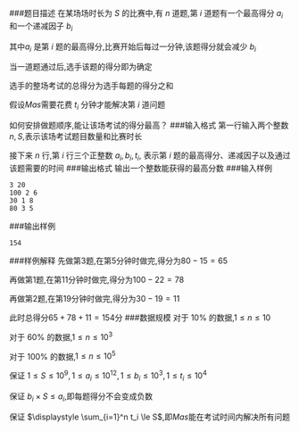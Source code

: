###题目描述
在某场场时长为 $S$ 的比赛中,有 $n$ 道题,第 $i$ 道题有一个最高得分 $a_i$ 和一个递减因子 $b_i$

其中$a_i$ 是第 $i$ 题的最高得分,比赛开始后每过一分钟,该题得分就会减少 $b_i$

当一道题通过后,选手该题的得分即为确定

选手的整场考试的总得分为选手每题的得分之和

假设$Mas$需要花费 $t_i$ 分钟才能解决第 $i$ 道问题

如何安排做题顺序,能让该场考试的得分最高？
###输入格式
第一行输入两个整数 $n,S$,表示该场考试题目数量和比赛时长

接下来 $n$ 行,第 $i$ 行三个正整数 $a_i, b_i, t_i$, 表示第 $i$ 题的最高得分、递减因子以及通过该题需要的时间
###输出格式
输出一个整数能获得的最高分数
###输入样例
```
3 20
100 2 6
30 1 8
80 3 5
```
###输出样例
```
154
```
###样例解释
先做第$3$题,在第$5$分钟时做完,得分为$80-15=65$

再做第$1$题,在第$11$分钟时做完,得分为$100-22=78$

再做第$2$题,在第$19$分钟时做完,得分为$30-19=11$

此时总得分$65+78+11=154$分
###数据规模
对于 $10\%$ 的数据,$1\leq n \leq 10$

对于 $60\%$ 的数据,$1\leq n \leq 10^3$

对于 $100\%$ 的数据,$1\leq n \leq 10^5$

保证 $1 \leq S \leq 10^9,1 \leq a_i \leq 10^{12},1 \leq b_i \leq 10^3, 1\leq t_i \leq 10^4$

保证 $b_i \times S \le a_i$,即每题得分不会变成负数

保证 $\displaystyle \sum_{i=1}^n t_i \le S$,即$Mas$能在考试时间内解决所有问题